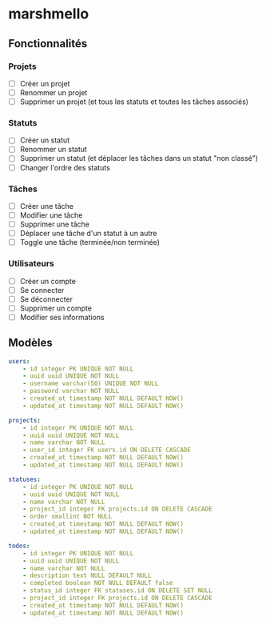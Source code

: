 # marshmello

## Fonctionnalités

### Projets

- [ ] Créer un projet
- [ ] Renommer un projet
- [ ] Supprimer un projet (et tous les statuts et toutes les tâches associés)

### Statuts

- [ ] Créer un statut
- [ ] Renommer un statut
- [ ] Supprimer un statut (et déplacer les tâches dans un statut "non classé")
- [ ] Changer l'ordre des statuts

### Tâches

- [ ] Créer une tâche
- [ ] Modifier une tâche
- [ ] Supprimer une tâche
- [ ] Déplacer une tâche d'un statut à un autre
- [ ] Toggle une tâche (terminée/non terminée)

### Utilisateurs

- [ ] Créer un compte
- [ ] Se connecter
- [ ] Se déconnecter
- [ ] Supprimer un compte
- [ ] Modifier ses informations

## Modèles

```yaml
users:
	- id integer PK UNIQUE NOT NULL
	- uuid uuid UNIQUE NOT NULL
	- username varchar(50) UNIQUE NOT NULL
	- password varchar NOT NULL
	- created_at timestamp NOT NULL DEFAULT NOW()
	- updated_at timestamp NOT NULL DEFAULT NOW()

projects:
	- id integer PK UNIQUE NOT NULL
	- uuid uuid UNIQUE NOT NULL
	- name varchar NOT NULL
	- user_id integer FK users.id ON DELETE CASCADE
	- created_at timestamp NOT NULL DEFAULT NOW()
	- updated_at timestamp NOT NULL DEFAULT NOW()

statuses:
	- id integer PK UNIQUE NOT NULL
	- uuid uuid UNIQUE NOT NULL
	- name varchar NOT NULL
	- project_id integer FK projects.id ON DELETE CASCADE
	- order smallint NOT NULL
	- created_at timestamp NOT NULL DEFAULT NOW()
	- updated_at timestamp NOT NULL DEFAULT NOW()

todos:
	- id integer PK UNIQUE NOT NULL
	- uuid uuid UNIQUE NOT NULL
	- name varchar NOT NULL
	- description text NULL DEFAULT NULL
	- completed boolean NOT NULL DEFAULT false
	- status_id integer FK statuses.id ON DELETE SET NULL
	- project_id integer FK projects.id ON DELETE CASCADE
	- created_at timestamp NOT NULL DEFAULT NOW()
	- updated_at timestamp NOT NULL DEFAULT NOW()
```
